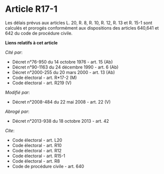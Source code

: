 # Article R17-1

Les délais prévus aux articles L. 20, R. 8, R. 10, R. 12, R. 13 et R. 15-1 sont calculés et prorogés conformément aux
dispositions des articles 640,641 et 642 du code de procédure civile.

**Liens relatifs à cet article**

_Cité par_:

  - Décret n°76-950 du 14 octobre 1976 - art. 15 (Ab)
  - Décret n°90-1163 du 24 décembre 1990 - art. 6 (Ab)
  - Décret n°2000-255 du 20 mars 2000 - art. 13 (Ab)
  - Code électoral - art. R*17-2 (M)
  - Code électoral - art. R219 (V)

_Modifié par_:

  - Décret n°2008-484 du 22 mai 2008 - art. 22 (V)

_Abrogé par_:

  - Décret n°2013-938 du 18 octobre 2013 - art. 42

_Cite_:

  - Code électoral - art. L20
  - Code électoral - art. R10
  - Code électoral - art. R12
  - Code électoral - art. R15-1
  - Code électoral - art. R8
  - Code de procédure civile - art. 640
